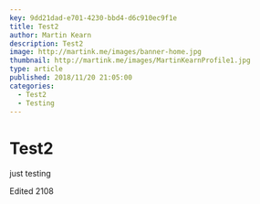 ```yaml
---
key: 9dd21dad-e701-4230-bbd4-d6c910ec9f1e
title: Test2
author: Martin Kearn
description: Test2
image: http://martink.me/images/banner-home.jpg
thumbnail: http://martink.me/images/MartinKearnProfile1.jpg
type: article
published: 2018/11/20 21:05:00
categories: 
  - Test2
  - Testing
---
```

# Test2
just testing

Edited 2108